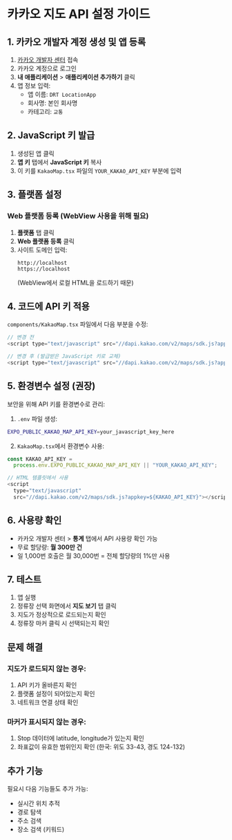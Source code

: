# 카카오 지도 API 설정 가이드

## 1. 카카오 개발자 계정 생성 및 앱 등록

1. [카카오 개발자 센터](https://developers.kakao.com/) 접속
2. 카카오 계정으로 로그인
3. **내 애플리케이션** > **애플리케이션 추가하기** 클릭
4. 앱 정보 입력:
   - 앱 이름: `DRT LocationApp`
   - 회사명: 본인 회사명
   - 카테고리: `교통`

## 2. JavaScript 키 발급

1. 생성된 앱 클릭
2. **앱 키** 탭에서 **JavaScript 키** 복사
3. 이 키를 `KakaoMap.tsx` 파일의 `YOUR_KAKAO_API_KEY` 부분에 입력

## 3. 플랫폼 설정

### Web 플랫폼 등록 (WebView 사용을 위해 필요)

1. **플랫폼** 탭 클릭
2. **Web 플랫폼 등록** 클릭
3. 사이트 도메인 입력:
   ```
   http://localhost
   https://localhost
   ```
   (WebView에서 로컬 HTML을 로드하기 때문)

## 4. 코드에 API 키 적용

`components/KakaoMap.tsx` 파일에서 다음 부분을 수정:

```javascript
// 변경 전
<script type="text/javascript" src="//dapi.kakao.com/v2/maps/sdk.js?appkey=YOUR_KAKAO_API_KEY"></script>

// 변경 후 (발급받은 JavaScript 키로 교체)
<script type="text/javascript" src="//dapi.kakao.com/v2/maps/sdk.js?appkey=abcdef1234567890abcdef1234567890"></script>
```

## 5. 환경변수 설정 (권장)

보안을 위해 API 키를 환경변수로 관리:

1. `.env` 파일 생성:

```bash
EXPO_PUBLIC_KAKAO_MAP_API_KEY=your_javascript_key_here
```

2. `KakaoMap.tsx`에서 환경변수 사용:

```javascript
const KAKAO_API_KEY =
  process.env.EXPO_PUBLIC_KAKAO_MAP_API_KEY || "YOUR_KAKAO_API_KEY";

// HTML 템플릿에서 사용
<script
  type="text/javascript"
  src="//dapi.kakao.com/v2/maps/sdk.js?appkey=${KAKAO_API_KEY}"></script>;
```

## 6. 사용량 확인

- 카카오 개발자 센터 > **통계** 탭에서 API 사용량 확인 가능
- 무료 할당량: **월 300만 건**
- 일 1,000번 호출은 월 30,000번 = 전체 할당량의 1%만 사용

## 7. 테스트

1. 앱 실행
2. 정류장 선택 화면에서 **지도 보기** 탭 클릭
3. 지도가 정상적으로 로드되는지 확인
4. 정류장 마커 클릭 시 선택되는지 확인

## 문제 해결

### 지도가 로드되지 않는 경우:

1. API 키가 올바른지 확인
2. 플랫폼 설정이 되어있는지 확인
3. 네트워크 연결 상태 확인

### 마커가 표시되지 않는 경우:

1. Stop 데이터에 latitude, longitude가 있는지 확인
2. 좌표값이 유효한 범위인지 확인 (한국: 위도 33-43, 경도 124-132)

## 추가 기능

필요시 다음 기능들도 추가 가능:

- 실시간 위치 추적
- 경로 탐색
- 주소 검색
- 장소 검색 (키워드)
